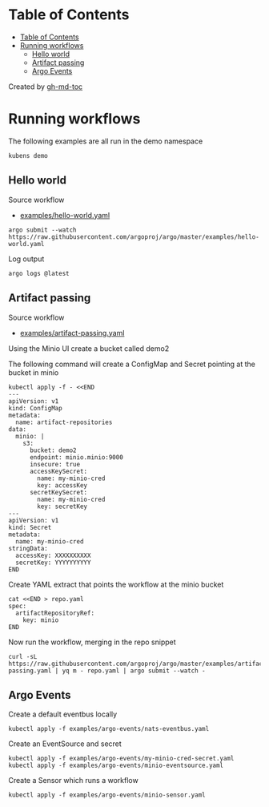 
Table of Contents
=================

   * [Table of Contents](#table-of-contents)
   * [Running workflows](#running-workflows)
      * [Hello world](#hello-world)
      * [Artifact passing](#artifact-passing)
      * [Argo Events](#argo-events)

Created by [gh-md-toc](https://github.com/ekalinin/github-markdown-toc)

# Running workflows

The following examples are all run in the demo namespace

```
kubens demo
```

## Hello world

Source workflow

* [examples/hello-world.yaml](https://github.com/argoproj/argo/blob/master/examples/hello-world.yaml)

```
argo submit --watch https://raw.githubusercontent.com/argoproj/argo/master/examples/hello-world.yaml
```

Log output

```
argo logs @latest 
```

## Artifact passing

Source workflow

* [examples/artifact-passing.yaml](https://github.com/argoproj/argo/blob/master/examples/artifact-passing.yaml)

Using the Minio UI create a bucket called demo2

The following command will create a ConfigMap and Secret pointing at the bucket in minio

```
kubectl apply -f - <<END
---
apiVersion: v1
kind: ConfigMap
metadata:
  name: artifact-repositories
data:
  minio: |
    s3:
      bucket: demo2
      endpoint: minio.minio:9000
      insecure: true
      accessKeySecret:
        name: my-minio-cred
        key: accessKey
      secretKeySecret:
        name: my-minio-cred
        key: secretKey
---
apiVersion: v1
kind: Secret
metadata:
  name: my-minio-cred
stringData:
  accessKey: XXXXXXXXXX
  secretKey: YYYYYYYYYY
END
```

Create YAML extract that points the workflow at the minio bucket

```
cat <<END > repo.yaml
spec:
  artifactRepositoryRef:
    key: minio
END

```

Now run the workflow, merging in the repo snippet

```
curl -sL https://raw.githubusercontent.com/argoproj/argo/master/examples/artifact-passing.yaml | yq m - repo.yaml | argo submit --watch -
```

## Argo Events

Create a default eventbus locally

```
kubectl apply -f examples/argo-events/nats-eventbus.yaml
```

Create an EventSource and secret

```
kubectl apply -f examples/argo-events/my-minio-cred-secret.yaml
kubectl apply -f examples/argo-events/minio-eventsource.yaml
```

Create a Sensor which runs a workflow 

```
kubectl apply -f examples/argo-events/minio-sensor.yaml
```

